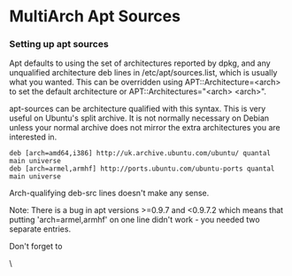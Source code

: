 # MultiArch Apt Sources

### Setting up apt sources <a href="#setting_up_apt_sources" id="setting_up_apt_sources"></a>

Apt defaults to using the set of architectures reported by dpkg, and any unqualified architecture deb lines in /etc/apt/sources.list, which is usually what you wanted. This can be overridden using APT::Architecture=\<arch> to set the default architecture or APT::Architectures="\<arch> \<arch>".

apt-sources can be architecture qualified with this syntax. This is very useful on Ubuntu's split archive. It is not normally necessary on Debian unless your normal archive does not mirror the extra architectures you are interested in.

```
deb [arch=amd64,i386] http://uk.archive.ubuntu.com/ubuntu/ quantal main universe
deb [arch=armel,armhf] http://ports.ubuntu.com/ubuntu-ports quantal main universe
```

Arch-qualifying deb-src lines doesn't make any sense.

Note: There is a bug in apt versions >=0.9.7 and <0.9.7.2 which means that putting 'arch=armel,armhf' on one line didn't work - you needed two separate entries.

Don't forget to

\
